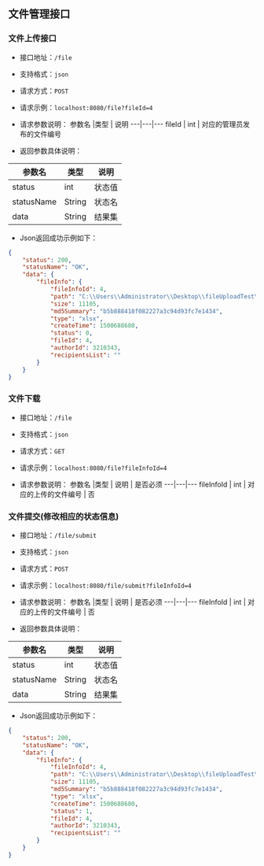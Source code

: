 ## 文件管理接口

### 文件上传接口
- 接口地址：`/file`
- 支持格式：`json`
- 请求方式：`POST`
- 请求示例：`localhost:8080/file?fileId=4`

- 请求参数说明：
参数名 |类型 | 说明
---|---|---
fileId | int | 对应的管理员发布的文件编号

- 返回参数具体说明：

参数名 |类型 | 说明
---|---|---
status | int |状态值
statusName | String | 状态名
data | String | 结果集

- Json返回成功示例如下：
```json
{
    "status": 200,
    "statusName": "OK",
    "data": {
        "fileInfo": {
            "fileInfoId": 4,
            "path": "C:\\Users\\Administrator\\Desktop\\fileUploadTest\\工作量导入模板-v1.0 - 副本.xlsx",
            "size": 11105,
            "md5Summary": "b5b888418f082227a3c94d93fc7e1434",
            "type": "xlsx",
            "createTime": 1500688680,
            "status": 0,
            "fileId": 4,
            "authorId": 3210343,
            "recipientsList": ""
        }
    }
}
```


### 文件下载
- 接口地址：`/file`
- 支持格式：`json`
- 请求方式：`GET`
- 请求示例：`localhost:8080/file?fileInfoId=4`

- 请求参数说明：
参数名 |类型 | 说明 | 是否必须
---|---|---
fileInfoId | int | 对应的上传的文件编号 | 否


### 文件提交(修改相应的状态信息)
- 接口地址：`/file/submit`
- 支持格式：`json`
- 请求方式：`POST`
- 请求示例：`localhost:8080/file/submit?fileInfoId=4`

- 请求参数说明：
参数名 |类型 | 说明 | 是否必须
---|---|---
fileInfoId | int | 对应的上传的文件编号 | 否

- 返回参数具体说明：

参数名 |类型 | 说明
---|---|---
status | int |状态值
statusName | String | 状态名
data | String | 结果集

- Json返回成功示例如下：
```json
{
    "status": 200,
    "statusName": "OK",
    "data": {
        "fileInfo": {
            "fileInfoId": 4,
            "path": "C:\\Users\\Administrator\\Desktop\\fileUploadTest\\工作量导入模板-v1.0 - 副本.xlsx",
            "size": 11105,
            "md5Summary": "b5b888418f082227a3c94d93fc7e1434",
            "type": "xlsx",
            "createTime": 1500688680,
            "status": 1,
            "fileId": 4,
            "authorId": 3210343,
            "recipientsList": ""
        }
    }
}
```